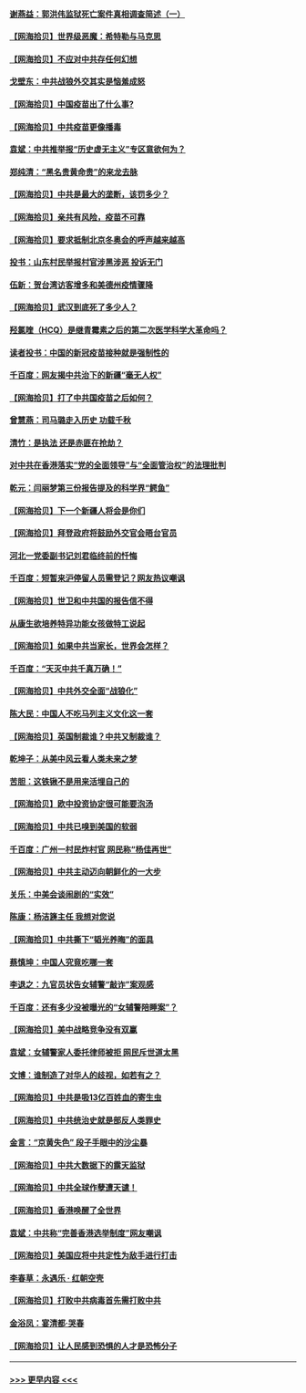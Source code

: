 #### [谢燕益：郭洪伟监狱死亡案件真相调查简述（一）](../pages/nsc993/n12885648.md?t=04171652) 
#### [【网海拾贝】世界级恶魔：希特勒与马克思](../pages/nsc993/n12884062.md?t=04171652) 
#### [【网海拾贝】不应对中共存任何幻想](../pages/nsc993/n12881460.md?t=04171652) 
#### [戈壁东：中共战狼外交其实是恼羞成怒](../pages/nsc993/n12880392.md?t=04171652) 
#### [【网海拾贝】中国疫苗出了什么事?](../pages/nsc993/n12879124.md?t=04171652) 
#### [【网海拾贝】中共疫苗更像播毒](../pages/nsc993/n12876631.md?t=04171652) 
#### [袁斌：中共推举报“历史虚无主义”专区意欲何为？](../pages/nsc993/n12876530.md?t=04171652) 
#### [郑纯清：“黑名贵黄命贵”的来龙去脉](../pages/nsc993/n12875589.md?t=04171652) 
#### [【网海拾贝】中共是最大的垄断，该罚多少？](../pages/nsc993/n12874006.md?t=04171652) 
#### [【网海拾贝】亲共有风险，疫苗不可靠](../pages/nsc993/n12872224.md?t=04171652) 
#### [【网海拾贝】要求抵制北京冬奥会的呼声越来越高](../pages/nsc993/n12868962.md?t=04171652) 
#### [投书：山东村民举报村官涉黑涉恶 投诉无门](../pages/nsc993/n12869726.md?t=04171652) 
#### [伍新：贺台湾访客增多和美德州疫情骤降](../pages/nsc993/n12865651.md?t=04171652) 
#### [【网海拾贝】武汉到底死了多少人？](../pages/nsc993/n12863707.md?t=04171652) 
#### [羟氯喹（HCQ）是继青霉素之后的第二次医学科学大革命吗？](../pages/nsc993/n12638564.md?t=04171652) 
#### [读者投书：中国的新冠疫苗接种就是强制性的](../pages/nsc993/n12859932.md?t=04171652) 
#### [千百度：网友揭中共治下的新疆“毫无人权”](../pages/nsc993/n12858385.md?t=04171652) 
#### [【网海拾贝】打了中共国疫苗之后如何？](../pages/nsc993/n12857866.md?t=04171652) 
#### [曾慧燕：司马璐走入历史 功载千秋](../pages/nsc993/n12856996.md?t=04171652) 
#### [清竹：是执法 还是赤匪在抢劫？](../pages/nsc993/n12856952.md?t=04171652) 
#### [对中共在香港落实“党的全面领导”与“全面管治权”的法理批判](../pages/nsc993/n12856929.md?t=04171652) 
#### [乾元：闫丽梦第三份报告提及的科学界“鳄鱼”](../pages/nsc993/n12855985.md?t=04171652) 
#### [【网海拾贝】下一个新疆人将会是你们](../pages/nsc993/n12855864.md?t=04171652) 
#### [【网海拾贝】拜登政府将鼓励外交官会晤台官员](../pages/nsc993/n12853615.md?t=04171652) 
#### [河北一党委副书记刘君临终前的忏悔](../pages/nsc993/n12849420.md?t=04171652) 
#### [千百度：短暂来沪停留人员需登记？网友热议嘲讽](../pages/nsc993/n12853497.md?t=04171652) 
#### [【网海拾贝】世卫和中共国的报告信不得](../pages/nsc993/n12850902.md?t=04171652) 
#### [从康生欲培养特异功能女孩做特工说起](../pages/nsc993/n12849289.md?t=04171652) 
#### [【网海拾贝】如果中共当家长，世界会怎样？](../pages/nsc993/n12848436.md?t=04171652) 
#### [千百度：“天灭中共千真万确！”](../pages/nsc993/n12845659.md?t=04171652) 
#### [【网海拾贝】中共外交全面“战狼化”](../pages/nsc993/n12845607.md?t=04171652) 
#### [陈大民：中国人不吃马列主义文化这一套](../pages/nsc993/n12842496.md?t=04171652) 
#### [【网海拾贝】英国制裁谁？中共又制裁谁？](../pages/nsc993/n12840909.md?t=04171652) 
#### [乾坤子：从美中风云看人类未来之梦](../pages/nsc993/n12840590.md?t=04171652) 
#### [苦胆：这铁锹不是用来活埋自己的](../pages/nsc993/n12839512.md?t=04171652) 
#### [【网海拾贝】欧中投资协定很可能要泡汤](../pages/nsc993/n12835122.md?t=04171652) 
#### [【网海拾贝】中共已嗅到美国的软弱](../pages/nsc993/n12832411.md?t=04171652) 
#### [千百度：广州一村民炸村官 网民称“杨佳再世”](../pages/nsc993/n12832380.md?t=04171652) 
#### [【网海拾贝】中共主动迈向朝鲜化的一大步](../pages/nsc993/n12829887.md?t=04171652) 
#### [关乐：中美会谈闹剧的“实效”](../pages/nsc993/n12826698.md?t=04171652) 
#### [陈康：杨洁篪主任  我想对您说](../pages/nsc993/n12826609.md?t=04171652) 
#### [【网海拾贝】中共撕下“韬光养晦”的面具](../pages/nsc993/n12826459.md?t=04171652) 
#### [蔡慎坤：中国人究竟吃哪一套](../pages/nsc993/n12826010.md?t=04171652) 
#### [李退之：九官员状告女辅警“敲诈”案观感](../pages/nsc993/n12823984.md?t=04171652) 
#### [千百度：还有多少没被曝光的“女辅警陪睡案”？](../pages/nsc993/n12822136.md?t=04171652) 
#### [【网海拾贝】美中战略竞争没有双赢](../pages/nsc993/n12822105.md?t=04171652) 
#### [袁斌：女辅警家人委托律师被拒 网民斥世道太黑](../pages/nsc993/n12822004.md?t=04171652) 
#### [文博：谁制造了对华人的歧视，如若有之？](../pages/nsc993/n12821635.md?t=04171652) 
#### [【网海拾贝】中共是吸13亿百姓血的寄生虫](../pages/nsc993/n12819191.md?t=04171652) 
#### [【网海拾贝】中共统治史就是部反人类罪史](../pages/nsc993/n12816738.md?t=04171652) 
#### [金言：“京黄失色” 段子手眼中的沙尘暴](../pages/nsc993/n12815700.md?t=04171652) 
#### [【网海拾贝】中共大数据下的露天监狱](../pages/nsc993/n12811075.md?t=04171652) 
#### [【网海拾贝】中共全球作孽遭天谴！](../pages/nsc993/n12810258.md?t=04171652) 
#### [【网海拾贝】香港唤醒了全世界](../pages/nsc993/n12809100.md?t=04171652) 
#### [袁斌：中共称“完善香港选举制度”网友嘲讽](../pages/nsc993/n12808994.md?t=04171652) 
#### [【网海拾贝】美国应将中共定性为敌手进行打击](../pages/nsc993/n12806870.md?t=04171652) 
#### [李春草：永遇乐 · 红朝空壳](../pages/nsc993/n12805365.md?t=04171652) 
#### [【网海拾贝】打败中共病毒首先需打败中共](../pages/nsc993/n12803930.md?t=04171652) 
#### [金浴凤：宴清都‧哭春](../pages/nsc993/n12801601.md?t=04171652) 
#### [【网海拾贝】让人民感到恐惧的人才是恐怖分子](../pages/nsc993/n12799347.md?t=04171652) 

----
#### [ >>> 更早内容 <<< ](../indexes/nsc993-earlier.md)
